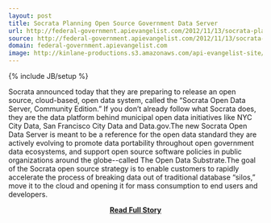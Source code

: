 ```yaml
---
layout: post
title: Socrata Planning Open Source Government Data Server
url: http://federal-government.apievangelist.com/2012/11/13/socrata-planning-open-source-government-data-server/
source: http://federal-government.apievangelist.com/2012/11/13/socrata-planning-open-source-government-data-server/
domain: federal-government.apievangelist.com
image: http://kinlane-productions.s3.amazonaws.com/api-evangelist-site/blog/Socrata-logo.jpeg
---
```

{% include JB/setup %}<p>Socrata announced today that they are preparing to release an open source, cloud-based, open data system, called the “Socrata Open Data Server, Community Edition.” If you don’t already follow what Socrata does, they are the data platform behind municipal open data initiatives like NYC City Data, San Francisco City Data and Data.gov.The new Socrata Open Data Server is meant to be a reference for the open data standard they are actively evolving to promote data portability throughout open government data ecosystems, and support open source software policies in public organizations around the globe--called The Open Data Substrate.The goal of the Socrata open source strategy is to enable customers to rapidly accelerate the process of breaking data out of traditional database “silos,” move it to the cloud and opening it for mass consumption to end users and developers.</p>
<center><p><a href="http://federal-government.apievangelist.com/2012/11/13/socrata-planning-open-source-government-data-server/" style='padding:25px; font-sze:18px; font-weight: bold;'>Read Full Story</a></p></center>
